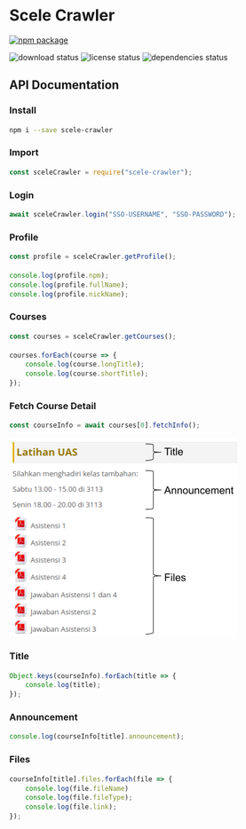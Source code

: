 # Scele Crawler

[![npm package](https://nodei.co/npm/scele-crawler.png?downloads=true&downloadRank=true&stars=true)](https://www.npmjs.com/package/scele-crawler)

![download status](https://img.shields.io/npm/dt/scele-crawler.svg?style=flat-square)
![license status](https://img.shields.io/npm/l/scele-crawler.svg?style=flat-square)
![dependencies status](https://img.shields.io/david/scele-crawler/scele-crawler.svg?style=flat-square)

## API Documentation

### Install
```bash
npm i --save scele-crawler
```

### Import
```js
const sceleCrawler = require("scele-crawler");
```

### Login
```js
await sceleCrawler.login("SSO-USERNAME", "SSO-PASSWORD");
```

### Profile
```js
const profile = sceleCrawler.getProfile();

console.log(profile.npm);
console.log(profile.fullName);
console.log(profile.nickName);
```

### Courses
```js
const courses = sceleCrawler.getCourses();

courses.forEach(course => {
    console.log(course.longTitle);
    console.log(course.shortTitle);
});
```

### Fetch Course Detail
```js
const courseInfo = await courses[0].fetchInfo();
```

![Screenshot](documentation/section.png)

### Title
```js
Object.keys(courseInfo).forEach(title => {
    console.log(title);
});
```

### Announcement
```js
console.log(courseInfo[title].announcement);
```

### Files
```js
courseInfo[title].files.forEach(file => {
    console.log(file.fileName)
    console.log(file.fileType);
    console.log(file.link);
});
```